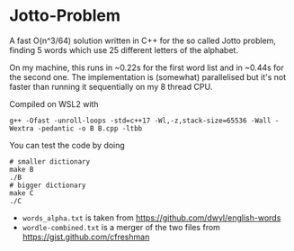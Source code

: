 # Jotto-Problem
A fast O(n^3/64) solution written in C++ for the so called Jotto problem, finding 5 words which use 25 different letters of the alphabet.

On my machine, this runs in ~0.22s for the first word list and in ~0.44s for the second one. The implementation is (somewhat) parallelised but it's not faster than running it sequentially on my 8 thread CPU.

Compiled on WSL2 with
```console
g++ -Ofast -unroll-loops -std=c++17 -Wl,-z,stack-size=65536 -Wall -Wextra -pedantic -o B B.cpp -ltbb
```
You can test the code by doing 
```console
# smaller dictionary
make B
./B
# bigger dictionary
make C
./C
```

- `words_alpha.txt` is taken from https://github.com/dwyl/english-words
- `wordle-combined.txt` is a merger of the two files from https://gist.github.com/cfreshman
